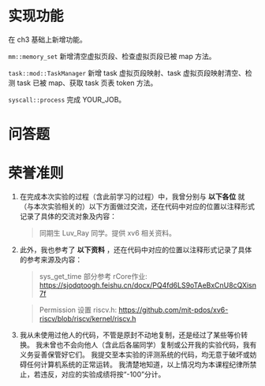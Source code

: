 # **实现功能**

在 ch3 基础上新增功能。

`mm::memory_set` 新增清空虚拟页段、检查虚拟页段已被 map 方法。

`task::mod::TaskManager` 新增 task 虚拟页段映射、task 虚拟页段映射清空、检测 task 已被 map、获取 task 页表 token 方法。

`syscall::process` 完成 YOUR_JOB。

# **问答题**

# **荣誉准则**

1. 在完成本次实验的过程（含此前学习的过程）中，我曾分别与 **以下各位** 就（与本次实验相关的）以下方面做过交流，还在代码中对应的位置以注释形式记录了具体的交流对象及内容：

   > 同期生 Luv_Ray 同学。提供 xv6 相关资料。
   >
2. 此外，我也参考了 **以下资料** ，还在代码中对应的位置以注释形式记录了具体的参考来源及内容：

   > sys_get_time 部分参考 rCore作业: https://sjodqtoogh.feishu.cn/docx/PQ4fd6LS9oTAeBxCnU8cQXisn7f
   >

   > Permission 设置 riscv.h: https://github.com/mit-pdos/xv6-riscv/blob/riscv/kernel/riscv.h
   >
3. 我从未使用过他人的代码，不管是原封不动地复制，还是经过了某些等价转换。 我未曾也不会向他人（含此后各届同学）复制或公开我的实验代码，我有义务妥善保管好它们。 我提交至本实验的评测系统的代码，均无意于破坏或妨碍任何计算机系统的正常运转。 我清楚地知道，以上情况均为本课程纪律所禁止，若违反，对应的实验成绩将按“-100”分计。
